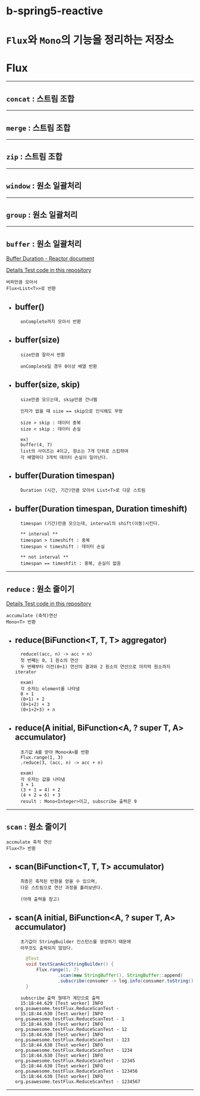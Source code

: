 b-spring5-reactive
=

`Flux`와 `Mono`의 기능을 정리하는 저장소
=

# Flux

<hr/>

## `concat` : 스트림 조합

---

## `merge` : 스트림 조합

---

## `zip` : 스트림 조합

<hr/>

## `window` : 원소 일괄처리
   
---   
    
## `group` : 원소 일괄처리

---

## `buffer` : 원소 일괄처리

[Buffer Duration - Reactor document](https://projectreactor.io/docs/core/release/api/reactor/core/publisher/Flux.html#buffer-java.time.Duration-)

[Details Test code in this repository](essential/src/test/java/org/psawesome/testFlux/BufferTest.java)

    버퍼만큼 모아서 
    Flux<List<T>>로 반환
    

- buffer()
    -
        onComplete까지 모아서 반환

- buffer(size)
    - 
        size만큼 잘라서 반환
        
        onComplete일 경우 0이상 배열 반환
        
- buffer(size, skip)
    -
        size만큼 모으는데, skip만큼 건너뜀
        
        인자가 없을 때 size == skip으로 인식해도 무방
        
        size > skip : 데이터 중복
        size < skip : 데이터 손실
        
        ex)
        buffer(4, 7)
        list의 사이즈는 4이고, 원소는 7개 단위로 스킵하여 
        각 배열마다 3개씩 데이터 손실이 일어난다.
    
- buffer(Duration timespan)
    -
        Duration (시간, 기간)만큼 모아서 List<T>로 다운 스트림
    
- buffer(Duration timespan, Duration timeshift)
    -
        timespan (기간)만큼 모으는데, interval의 shift(이동)시킨다.
        
        ** interval **
        timespan > timeshift : 중복
        timespan < timeshift : 데이터 손실
        
        ** not interval **
        timespan == timeshfit : 중복, 손실이 없음


<hr/>

## `reduce` : 원소 줄이기

[Details Test code in this repository](essential/src/test/java/org/psawesome/testFlux/ReduceScanTest.java)

    accumulate (축적)연산
    Mono<T> 반환
    
- reduce(BiFunction<T, T, T> aggregator)
    -
        reduce((acc, n) -> acc + n)
        첫 번째는 0, 1 원소의 연산
        두 번째부터 이전(0+1) 연산의 결과와 2 원소의 연산으로 마지막 원소까지 iterator
        
        exam)
        각 숫자는 element를 나타냄
        0 + 1
        (0+1) + 2
        (0+1+2) + 3
        (0+1+2+3) + n

- reduce(A initial, BiFunction<A, ? super T, A> accumulator)
    -
        초기값 A를 받아 Mono<A>를 반환
        Flux.range(1, 3)
        .reduce(3, (acc, n) -> acc + n)
        
        exam)
        각 숫자는 값을 나타냄
        3 + 1
        (3 + 1 = 4) + 2
        (4 + 2 = 6) + 3
        result : Mono<Integer>이고, subscribe 출력은 9

---
        
## `scan` : 원소 줄이기

    accmulate 축적 연산
    Flux<T> 반환
    
    
- scan(BiFunction<T, T, T> accumulator)
    -
        최종은 축적된 반환을 얻을 수 있으며,
        다운 스트림으로 연산 과정을 흘려보낸다.
        
        (아래 출력을 참고)

        
- scan(A initial, BiFunction<A, ? super T, A> accumulator)
    -
        초기값이 StringBuilder 인스턴스를 생성하기 때문에
        아무것도 출력되지 않았다.
        
    ```java
        @Test
        void testScanAccStringBuilder() {
            Flux.range(1, 7)
                    .scan(new StringBuffer(), StringBuffer::append)
                    .subscribe(consumer -> log.info(consumer.toString()));
        }
    ```        
        
        subscribe 출력 형태가 계단으로 출력
        15:18:44.629 [Test worker] INFO org.psawesome.testFlux.ReduceScanTest - 
        15:18:44.630 [Test worker] INFO org.psawesome.testFlux.ReduceScanTest - 1
        15:18:44.630 [Test worker] INFO org.psawesome.testFlux.ReduceScanTest - 12
        15:18:44.630 [Test worker] INFO org.psawesome.testFlux.ReduceScanTest - 123
        15:18:44.630 [Test worker] INFO org.psawesome.testFlux.ReduceScanTest - 1234
        15:18:44.630 [Test worker] INFO org.psawesome.testFlux.ReduceScanTest - 12345
        15:18:44.630 [Test worker] INFO org.psawesome.testFlux.ReduceScanTest - 123456
        15:18:44.630 [Test worker] INFO org.psawesome.testFlux.ReduceScanTest - 1234567

<hr/>
